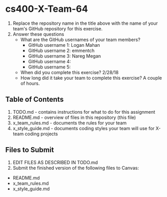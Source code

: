 # cs400-X-Team-64

1. Replace the repository name in the title above with the name of your team's GitHub repository for this exercise.
2. Answer these questions
   * What are the GitHub usernames of your team members?
       * GitHub username 1: Logan Mahan
       * GitHub username 2: emmentch
       * GitHub username 3: Nareg Megan
       * GitHub username 4:
       * GitHub username 5:
   * When did you complete this exercise? 2/28/18
   * How long did it take your team to complete this exercise? A couple of hours.

## Table of Contents

1. TODO.md - contains instructions for what to do for this assignment
2. README.md - overview of files in this repository (this file)
3. x_team_rules.md - documents the rules for your team
4. x_style_guide.md - documents coding styles your team will use for X-team coding projects

## Files to Submit

1. EDIT FILES AS DESCRIBED IN TODO.md
2. Submit the finished version of the following files to Canvas:

* README.md
* x_team_rules.md
* x_style_guide.md
